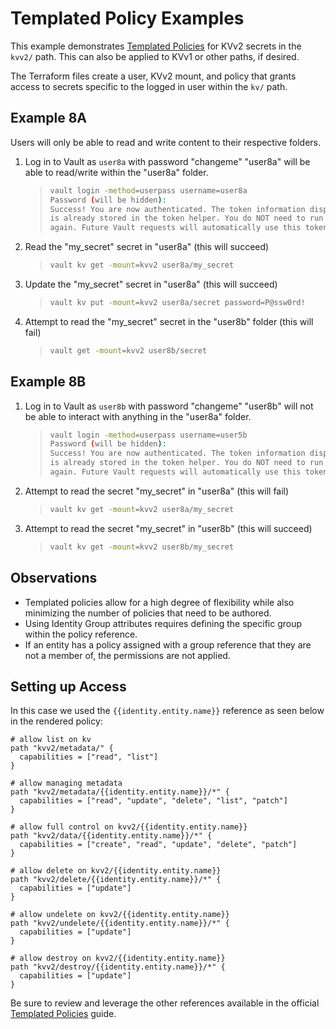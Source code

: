# Templated Policy Examples

This example demonstrates [Templated Policies](https://developer.hashicorp.com/vault/docs/concepts/policies#templated-policies) for KVv2 secrets in the `kvv2/` path. This can also be applied to KVv1 or other paths, if desired.

The Terraform files create a user, KVv2 mount, and policy that grants access to secrets specific to the logged in user within the `kv/` path.

## Example 8A

Users will only be able to read and write content to their respective folders.

1. Log in to Vault as `user8a` with password "changeme"
    "user8a" will be able to read/write within the "user8a" folder.
    >
    > ```bash
    > vault login -method=userpass username=user8a
    > Password (will be hidden):
    > Success! You are now authenticated. The token information displayed below
    > is already stored in the token helper. You do NOT need to run "vault login"
    > again. Future Vault requests will automatically use this token.
    > ```

2. Read the "my_secret" secret in "user8a" (this will succeed)
    >
    > ```bash
    > vault kv get -mount=kvv2 user8a/my_secret
    > ```

3. Update the "my_secret" secret in "user8a" (this will succeed)
    >
    > ```bash
    > vault kv put -mount=kvv2 user8a/secret password=P@ssw0rd!
    > ```

4. Attempt to read the "my_secret" secret in the "user8b" folder (this will fail)
    >
    > ```bash
    > vault get -mount=kvv2 user8b/secret
    > ```

## Example 8B

1. Log in to Vault as `user8b` with password "changeme"
    "user8b" will not be able to interact with anything in the "user8a" folder.
    >
    > ```bash
    > vault login -method=userpass username=user5b
    > Password (will be hidden):
    > Success! You are now authenticated. The token information displayed below
    > is already stored in the token helper. You do NOT need to run "vault login"
    > again. Future Vault requests will automatically use this token.
    > ```

2. Attempt to read the secret "my_secret" in "user8a" (this will fail)
    >
    > ```bash
    > vault kv get -mount=kvv2 user8a/my_secret
    > ```

3. Attempt to read the secret "my_secret" in "user8b" (this will succeed)
    >
    > ```bash
    > vault kv get -mount=kvv2 user8b/my_secret
    > ```

## Observations

* Templated policies allow for a high degree of flexibility while also minimizing the number of policies that need to be authored.
* Using Identity Group attributes requires defining the specific group within the policy reference.
* If an entity has a policy assigned with a group reference that they are not a member of, the permissions are not applied.

## Setting up Access

In this case we used the `{{identity.entity.name}}` reference as seen below in the rendered policy:

```hcl
# allow list on kv
path "kvv2/metadata/" {
  capabilities = ["read", "list"]
}

# allow managing metadata
path "kvv2/metadata/{{identity.entity.name}}/*" {
  capabilities = ["read", "update", "delete", "list", "patch"]
}

# allow full control on kvv2/{{identity.entity.name}}
path "kvv2/data/{{identity.entity.name}}/*" {
  capabilities = ["create", "read", "update", "delete", "patch"]
}

# allow delete on kvv2/{{identity.entity.name}}
path "kvv2/delete/{{identity.entity.name}}/*" {
  capabilities = ["update"]
}

# allow undelete on kvv2/{{identity.entity.name}}
path "kvv2/undelete/{{identity.entity.name}}/*" {
  capabilities = ["update"]
}

# allow destroy on kvv2/{{identity.entity.name}}
path "kvv2/destroy/{{identity.entity.name}}/*" {
  capabilities = ["update"]
}
```

Be sure to review and leverage the other references available in the official [Templated Policies](https://developer.hashicorp.com/vault/docs/concepts/policies#templated-policies) guide.

